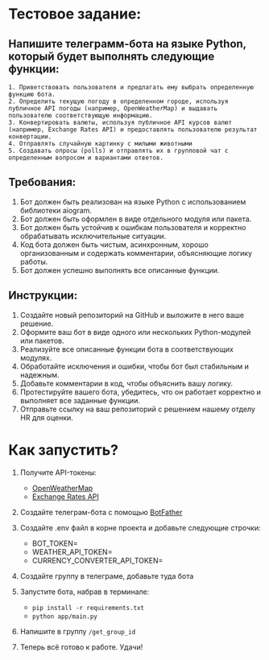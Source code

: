 Тестовое задание:
=================
Напишите телеграмм-бота на языке Python, который будет выполнять следующие функции:
----------------------------------------------------------------------------------

    1. Приветствовать пользователя и предлагать ему выбрать определенную функцию бота.
    2. Определить текущую погоду в определенном городе, используя публичное API погоды (например, OpenWeatherMap) и выдавать пользователю соответствующую информацию.
    3. Конвертировать валюты, используя публичное API курсов валют (например, Exchange Rates API) и предоставлять пользователю результат конвертации.
    4. Отправлять случайную картинку с милыми животными
    5. Создавать опросы (polls) и отправлять их в групповой чат с определенным вопросом и вариантами ответов.
Требования:
----------

1. Бот должен быть реализован на языке Python с использованием библиотеки aiogram.
2. Бот должен быть оформлен в виде отдельного модуля или пакета.
3. Бот должен быть устойчив к ошибкам пользователя и корректно обрабатывать исключительные ситуации.
4. Код бота должен быть чистым, асинхронным, хорошо организованным и содержать комментарии, объясняющие логику работы.
5. Бот должен успешно выполнять все описанные функции.

Инструкции:
-----------
1. Создайте новый репозиторий на GitHub и выложите в него ваше решение.
2. Оформите ваш бот в виде одного или нескольких Python-модулей или пакетов.
3. Реализуйте все описанные функции бота в соответствующих модулях.
4. Обработайте исключения и ошибки, чтобы бот был стабильным и надежным.
5. Добавьте комментарии в код, чтобы объяснить вашу логику.
6. Протестируйте вашего бота, убедитесь, что он работает корректно и выполняет все заданные функции.
7. Отправьте ссылку на ваш репозиторий с решением нашему отделу HR для оценки.

Как запустить?
==============
  1. Получите API-токены:
      * [OpenWeatherMap](https://openweathermap.org/)
      * [Exchange Rates API](https://exchangeratesapi.io/)
      
  2. Создайте телеграм-бота с помощью [BotFather](https://t.me/BotFather)
  3. Создайте .env файл в корне проекта и добавьте следующие строчки:
      * BOT_TOKEN=
      * WEATHER_API_TOKEN=
      * CURRENCY_CONVERTER_API_TOKEN=
  4. Создайте группу в телеграме, добавьте туда бота
  5. Запустите бота, набрав в терминале:
        * ```pip install -r requirements.txt```
        * ```python app/main.py```
  6. Напишите в группу ```/get_group_id```
  7. Теперь всё готово к работе. Удачи!